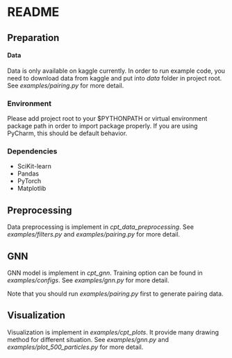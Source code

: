 # README

## Preparation

#### Data
Data is only available on kaggle currently. In order to run example code, you need to download data from kaggle and put into *data* folder in project root. See *examples/pairing.py* for more detail.

### Environment
Please add project root to your $PYTHONPATH or virtual environment package path in order to import package properly. If you are using PyCharm, this should be default behavior.

### Dependencies
- SciKit-learn
- Pandas
- PyTorch
- Matplotlib

## Preprocessing
Data preprocessing is implement in *cpt\_data\_preprocessing*.
See *examples/filters.py* and *examples/pairing.py* for more detail.

## GNN
GNN model is implement in *cpt\_gnn*. Training option can be found in *examples/configs*. See *examples/gnn.py* for more detail.

Note that you should run *examples/pairing.py* first to generate pairing data.

## Visualization
Visualization is implement in *examples/cpt_plots*. It provide many drawing method for different situation. See *examples/gnn.py* and *examples/plot_500_particles.py* for more detail.
